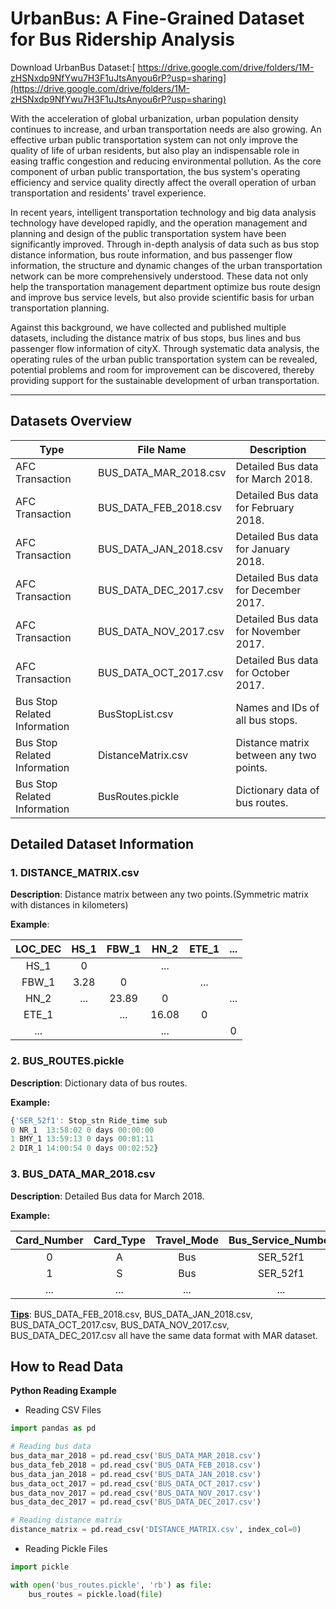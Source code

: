# UrbanBus: A Fine-Grained Dataset for Bus Ridership Analysis

Download UrbanBus Dataset:[ https://drive.google.com/drive/folders/1M-zHSNxdp9NfYwu7H3F1uJtsAnyou6rP?usp=sharing](https://drive.google.com/drive/folders/1M-zHSNxdp9NfYwu7H3F1uJtsAnyou6rP?usp=sharing)

With the acceleration of global urbanization, urban population density continues to increase, and urban transportation needs are also growing. An effective urban public transportation system can not only improve the quality of life of urban residents, but also play an indispensable role in easing traffic congestion and reducing environmental pollution. As the core component of urban public transportation, the bus system's operating efficiency and service quality directly affect the overall operation of urban transportation and residents' travel experience.

In recent years, intelligent transportation technology and big data analysis technology have developed rapidly, and the operation management and planning and design of the public transportation system have been significantly improved. Through in-depth analysis of data such as bus stop distance information, bus route information, and bus passenger flow information, the structure and dynamic changes of the urban transportation network can be more comprehensively understood. These data not only help the transportation management department optimize bus route design and improve bus service levels, but also provide scientific basis for urban transportation planning.

Against this background, we have collected and published multiple datasets, including the distance matrix of bus stops, bus lines and bus passenger flow information of cityX. Through systematic data analysis, the operating rules of the urban public transportation system can be revealed, potential problems and room for improvement can be discovered, thereby providing support for the sustainable development of urban transportation.





------

## Datasets Overview

| Type                         | File Name             | Description                             |
| ---------------------------- | --------------------- | --------------------------------------- |
| AFC Transaction              | BUS_DATA_MAR_2018.csv | Detailed Bus data for March 2018.       |
| AFC Transaction              | BUS_DATA_FEB_2018.csv | Detailed Bus data for February 2018.    |
| AFC Transaction              | BUS_DATA_JAN_2018.csv | Detailed Bus data for January 2018.     |
| AFC Transaction              | BUS_DATA_DEC_2017.csv | Detailed Bus data for December 2017.    |
| AFC Transaction              | BUS_DATA_NOV_2017.csv | Detailed Bus data for November 2017.    |
| AFC Transaction              | BUS_DATA_OCT_2017.csv | Detailed Bus data for October 2017.     |
| Bus Stop Related Information | BusStopList.csv     | Names and IDs of all bus stops.          |
| Bus Stop Related Information | DistanceMatrix.csv   | Distance matrix between any two points. |
| Bus Stop Related Information | BusRoutes.pickle     | Dictionary data of bus routes.          |








## Detailed Dataset Information

### 1. DISTANCE_MATRIX.csv

**Description**: Distance matrix between any two points.(Symmetric matrix with distances in kilometers)

**Example**:

| LOC_DEC | HS_1  | FBW_1 | HN_2  | ETE_1 |  ...  |
| :-----: | :---: | :---: | :---: | :---: | :---: |
|  HS_1   |   0   |       |  ...  |       |       |
|  FBW_1  | 3.28  |   0   |       |  ...  |       |
|  HN_2   |  ...  | 23.89 |   0   |       |  ...  |
|  ETE_1  |       |  ...  | 16.08 |   0   |       |
|   ...   |       |       |  ...  |       |   0   |

### 2. BUS_ROUTES.pickle

**Description**: Dictionary data of bus routes.

**Example:**

```javascript
{'SER_52f1': Stop_stn Ride_time sub
0 NR_1  13:58:02 0 days 00:00:00
1 BMY_1 13:59:13 0 days 00:01:11
2 DIR_1 14:00:54 0 days 00:02:52}

```

### 3. BUS_DATA_MAR_2018.csv

**Description**: Detailed Bus data for March 2018.

**Example:**

| Card_Number | Card_Type | Travel_Mode | Bus_Service_Number | Direction | Bus_Trip_Num | Bus_Reg_Num | Boarding_stop_stn | Alighting_stop_stn | Ride_start_date | Ride_start_time | Ride_end_date | Ride_end_time |
| :---------: | :-------: | :---------: | :----------------: | :-------: | :----------: | :---------: | :---------------: | :----------------: | :-------------: | :-------------: | :-----------: | :-----------: |
|      0      |     A     |     Bus     |      SER_52f1      |   Start   |  TRIP_6b86   |  REG_736e   |       JH_1        |       DGE_1        |   2018-03-10    |    09:38:48     |  2018-03-10   |   09:50:19    |
|      1      |     S     |     Bus     |      SER_52f1      |   Start   |  TRIP_7902   |  REG_c076   |       IU_2        |        CU_1        |   2018-03-09    |    16:00:50     |  2018-03-09   |   16:04:58    |
|     ...     |    ...    |     ...     |        ...         |    ...    |     ...      |     ...     |        ...        |        ...         |       ...       |       ...       |      ...      |      ...      |

**<u>Tips</u>**: BUS_DATA_FEB_2018.csv, BUS_DATA_JAN_2018.csv, BUS_DATA_OCT_2017.csv, BUS_DATA_NOV_2017.csv, BUS_DATA_DEC_2017.csv  all have the same data format with MAR dataset.

## How to Read Data

**Python Reading Example**

- Reading CSV Files

```python
import pandas as pd

# Reading bus data
bus_data_mar_2018 = pd.read_csv('BUS_DATA_MAR_2018.csv')
bus_data_feb_2018 = pd.read_csv('BUS_DATA_FEB_2018.csv')
bus_data_jan_2018 = pd.read_csv('BUS_DATA_JAN_2018.csv')
bus_data_oct_2017 = pd.read_csv('BUS_DATA_OCT_2017.csv')
bus_data_nov_2017 = pd.read_csv('BUS_DATA_NOV_2017.csv')
bus_data_dec_2017 = pd.read_csv('BUS_DATA_DEC_2017.csv')

# Reading distance matrix
distance_matrix = pd.read_csv('DISTANCE_MATRIX.csv', index_col=0)
```



- Reading Pickle Files

```python
import pickle

with open('bus_routes.pickle', 'rb') as file:
    bus_routes = pickle.load(file)

```



